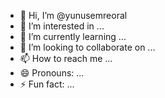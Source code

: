 - 👋 Hi, I’m @yunusemreoral
- 👀 I’m interested in ...
- 🌱 I’m currently learning ...
- 💞️ I’m looking to collaborate on ...
- 📫 How to reach me ...
- 😄 Pronouns: ...
- ⚡ Fun fact: ...

<!---
yunusemreoral/yunusemreoral is a ✨ special ✨ repository because its `README.md` (this file) appears on your GitHub profile.
You can click the Preview link to take a look at your changes.
--->
